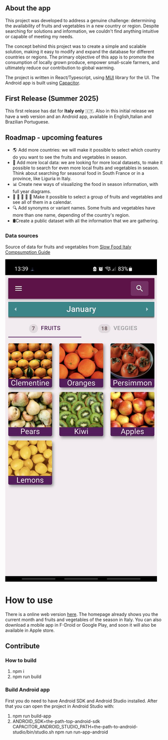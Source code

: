 ## About the app
This project was developed to address a genuine challenge: determining the availability of fruits and vegetables in a new country or region. Despite searching for solutions and information, we couldn't find anything intuitive or capable of meeting my needs.
       
The concept behind this project was to create a simple and scalable solution, making it easy to modify and expand the database for different countries or regions. The primary objective of this app is to promote the consumption of locally grown produce, empower small-scale farmers, and ultimately reduce our contribution to global warming.

The project is written in React/Typescript, using [MUI](https://mui.com/) library for the UI. The Android app is built using [Capacitor](https://capacitorjs.com/).

## First Release (Summer 2025)
This first release has dat for **Italy only** 🇮🇹. Also in this initial release we have a web version and an Android app, available in English,Italian and Brazilian Portuguese. 

## Roadmap - upcoming features

* 🌎 Add more countries: we will make it possible to select which country do you want to see the fruits and vegetables in season.
* 📌 Add more local data: we are looking for more local datasets, to make it possible to search for even more local fruits and vegetables in season. Think about searching for seasonal food in South France or in a province, like Liguria in Italy.
* 📊 Create new ways of visualizing the food in season information, with full year diagrams.
* 🍇 🍉 🍑 🥝 🍒 Make it possible to select a group of fruits and vegetables and see all of them in a calendar.
* 🔍 Add synonyms or variant names. Some fruits and vegetables have more than one name, depending of the country's region.
* 🛢Create a public dataset with all the information that we are gathering.


### Data sources
Source of data for fruits and vegetables from [Slow Food Italy](https://www.slowfood.it/guide-al-consumo/) [Compsumption Guide](https://www.slowfood.it/wp-content/uploads/blu_facebook_uploads/2014/09/ita_guida_consumo_b.pdf)

<!-- Source for mushrooms from [Greenme](https://www.greenme.it/salute-e-alimentazione/mangiare-sostenibile/funghi-stagionalita/) -->

![season-fruit](assets/print-1.jpg)


# How to use

There is a online web version [here](https://fuzue.tech/seasonalfood/). The homepage already shows you the current month and fruits and vegetables of the season in Italy. You can also download a mobile app  in F-Droid or Google Play, and soon it will also be available in Apple store.

## Contribute

### How to build

1. npm i
2. npm run build

### Build Android app

First you do need to have Android SDK and Android Studio installed. After that you can open the project in Android Studio with:

1. npm run build-app
2. ANDROID_SDK=the-path-top-android-sdk CAPACITOR_ANDROID_STUDIO_PATH=the-path-to-android-studio/bin/studio.sh npm run run-app-android
